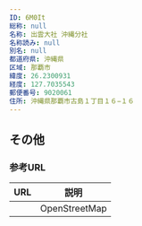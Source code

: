 ```yaml
---
ID: 6M0It
総称: null
名称: 出雲大社 沖縄分社
名称読み: null
別名: null
都道府県: 沖縄県
区域: 那覇市
緯度: 26.2300931
経度: 127.7035543
郵便番号: 9020061
住所: 沖縄県那覇市古島１丁目１６−１６
---
```


## その他

### 参考URL

| URL | 説明          |
| --- | ------------- |
|     | OpenStreetMap |
